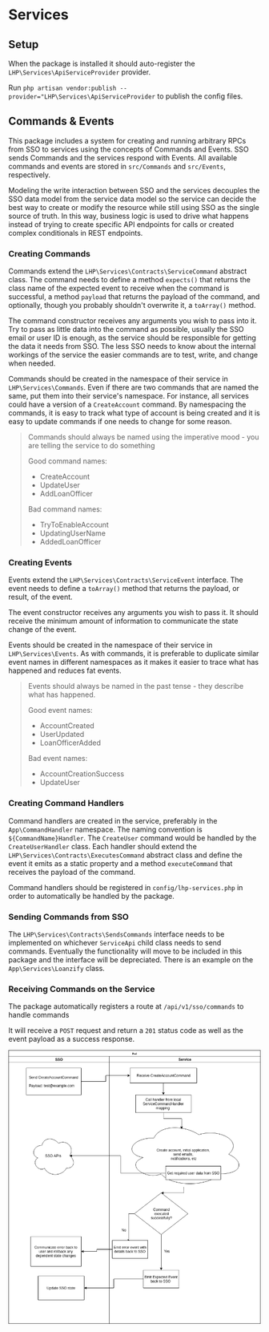 # Services

## Setup

When the package is installed it should auto-register the `LHP\Services\ApiServiceProvider` provider.

Run `php artisan vendor:publish --provider="LHP\Services\ApiServiceProvider` to publish the config files.

## Commands & Events

This package includes a system for creating and running arbitrary RPCs from SSO to services using the concepts of Commands
and Events. SSO sends Commands and the services respond with Events. All available commands and events are stored in 
`src/Commands` and `src/Events`, respectively.

Modeling the write interaction between SSO and the services decouples the SSO data model from the service data model so
 the service can decide the best way to create or modify the resource while still using SSO as the single source of truth.
 In this way, business logic is used to drive what happens instead of trying to create specific API endpoints for calls 
 or created complex conditionals in REST endpoints.
 
### Creating Commands

Commands extend the `LHP\Services\Contracts\ServiceCommand` abstract class. The command needs to define a method `expects()` that
returns the class name of the expected event to receive when the command is successful, a method `payload` that returns the payload 
of the command, and optionally, though you probably shouldn't overwrite it, a `toArray()` method.

The command constructor receives any arguments you wish to pass into it. Try to pass as little data into the command as possible, usually
the SSO email or user ID is enough, as the service should be responsible for getting the data it needs from SSO. The less SSO needs to know
about the internal workings of the service the easier commands are to test, write, and change when needed.

Commands should be created in the namespace of their service in `LHP\Services\Commands`. Even if there are two commands 
that are named the same, put them into their service's namespace. For instance, all services could have a version of a `CreateAccount` 
command. By namespacing the commands, it is easy to track what type of account is being created and it is easy to update commands
if one needs to change for some reason.

> Commands should always be named using the imperative mood - you are telling the service to do something
>
>Good command names:
> - CreateAccount
> - UpdateUser
> - AddLoanOfficer
>
>Bad command names:
>
>- TryToEnableAccount
>- UpdatingUserName
>- AddedLoanOfficer

### Creating Events

Events extend the `LHP\Services\Contracts\ServiceEvent` interface. The event needs to define a `toArray()` method that returns
the payload, or result, of the event. 

The event constructor receives any arguments you wish to pass it. It should receive the minimum amount of information to
communicate the state change of the event.

Events should be created in the namespace of their service in `LHP\Services\Events`. As with commands, it is preferable to
duplicate similar event names in different namespaces as it makes it easier to trace what has happened and reduces fat events.

> Events should always be named in the past tense - they describe what has happened.
> 
>Good event names:
> - AccountCreated
> - UserUpdated
> - LoanOfficerAdded
>
>Bad event names:
> - AccountCreationSuccess
> - UpdateUser

### Creating Command Handlers

Command handlers are created in the service, preferably in the `App\CommandHandler` namespace. The naming convention is
`${CommandName}Handler`. The `CreateUser` command would be handled by the `CreateUserHandler` class. Each handler should extend
the `LHP\Services\Contracts\ExecutesCommand` abstract class and define the event it emits as a static property and a method
`executeCommand` that receives the payload of the command.

Command handlers should be registered in `config/lhp-services.php` in order to automatically be handled by the package.

### Sending Commands from SSO

The `LHP\Services\Contracts\SendsCommands` interface needs to be implemented on whichever `ServiceApi` child class needs to send commands.
Eventually the functionality will move to be included in this package and the interface will be depreciated. 
There is an example on the `App\Services\Loanzify` class.

### Receiving Commands on the Service

The package automatically registers a route at `/api/v1/sso/commands` to handle commands

It will receive a `POST` request and return a `201` status code as well as the event payload as a success response.


![Commands and Events Flow](https://raw.githubusercontent.com/LenderHub/services/ced3827959e577afd840cca653adc843c079e9a7/commands-and-events.png)

